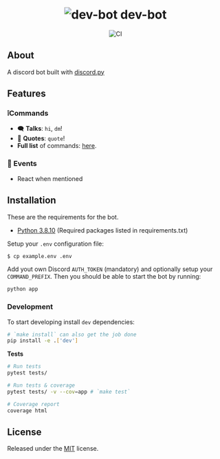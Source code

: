 <div align="center">
  <h1><img src="https://user-images.githubusercontent.com/5806540/166961075-66690c37-eb4e-409d-9a5e-2b5799747ef4.png" alt="dev-bot"/> dev-bot</h1>
  <img src="https://github.com/allanjsouza/dev-bot/actions/workflows/ci.yml/badge.svg" alt="CI"/>
</div>

## About

A discord bot built with [discord.py](https://discordpy.readthedocs.io)

## Features

### ❕Commands

- 🗨️ **Talks**: `hi`, `dm`!
- 💭 **Quotes**: `quote`!
- **Full list** of commands: [here](https://github.com/allanjsouza/dev-bot/blob/master/docs/COMMANDS.md).

### 🔔 Events

- React when mentioned

## Installation

These are the requirements for the bot.

- [Python 3.8.10](https://www.python.org/downloads) (Required packages listed in requirements.txt)

Setup your `.env` configuration file:

```sh
$ cp example.env .env
```

Add yout own Discord `AUTH_TOKEN` (mandatory) and optionally setup your `COMMAND_PREFIX`. Then you should be able to start the bot by running:

```sh
python app
```

### Development

To start developing install `dev` dependencies:

```sh
# `make install` can also get the job done
pip install -e .['dev']
```

**Tests**

```sh
# Run tests
pytest tests/

# Run tests & coverage
pytest tests/ -v --cov=app # `make test`

# Coverage report
coverage html
```

## License

Released under the [MIT](https://github.com/allanjsouza/dev-bot/blob/master/LICENSE) license.
